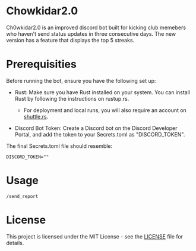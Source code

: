 # Chowkidar2.0

Ch0wkidar2.0 is an improved discord bot built for kicking club memebers who haven't send status updates in three consecutive days. The new version has a feature that displays the top 5 streaks. 

# Prerequisities

Before running the bot, ensure you have the following set up:

- Rust: Make sure you have Rust installed on your system. You can install Rust by following the instructions on rustup.rs.
    - For deployment and local runs, you will also require an account on [shuttle.rs](https://www.shuttle.rs/).

- Discord Bot Token: Create a Discord bot on the Discord Developer Portal, and add the token to your Secrets.toml as "DISCORD_TOKEN".

The final Secrets.toml file should resemble:
```
DISCORD_TOKEN=""
```

# Usage

``` /send_report ```

# License

This project is licensed under the MIT License - see the [LICENSE](LICENSE) file for details.
